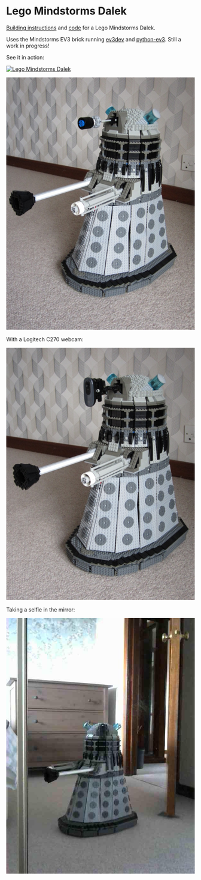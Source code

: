 Lego Mindstorms Dalek
=====================

[Building instructions](building-instructions/README.md) and [code](code/README.md) for a Lego Mindstorms Dalek.

Uses the Mindstorms EV3 brick running [ev3dev](http://www.ev3dev.org/) and [python-ev3](https://github.com/topikachu/python-ev3). Still a work in progress!

See it in action:

[![Lego Mindstorms Dalek](http://img.youtube.com/vi/Li0pRmRHNx0/0.jpg)](http://www.youtube.com/watch?v=Li0pRmRHNx0)

![Dalek with normal eye-stalk](dalek1.jpg)

With a Logitech C270 webcam:

![Dalek with webcam](dalek2.jpg)

Taking a selfie in the mirror:

![Dalek mirror selfie](dalek3.jpg)
